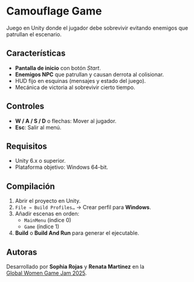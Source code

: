 # Camouflage Game

Juego en Unity donde el jugador debe sobrevivir evitando enemigos que patrullan el escenario.

## Características
- **Pantalla de inicio** con botón *Start*.
- **Enemigos NPC** que patrullan y causan derrota al colisionar.
- HUD fijo en esquinas (mensajes y estado del juego).
- Mecánica de victoria al sobrevivir cierto tiempo.

## Controles
- **W / A / S / D** o flechas: Mover al jugador.
- **Esc**: Salir al menú.

## Requisitos
- Unity 6.x o superior.
- Plataforma objetivo: Windows 64-bit.

## Compilación
1. Abrir el proyecto en Unity.
2. `File → Build Profiles…` → Crear perfil para **Windows**.
3. Añadir escenas en orden:
   - `MainMenu` (índice 0)
   - `Game` (índice 1)
4. **Build** o **Build And Run** para generar el ejecutable.

## Autoras
Desarrollado por **Sophia Rojas** y **Renata Martinez** en la  
[Global Women Game Jam 2025](https://www.womengamejam.org/).
